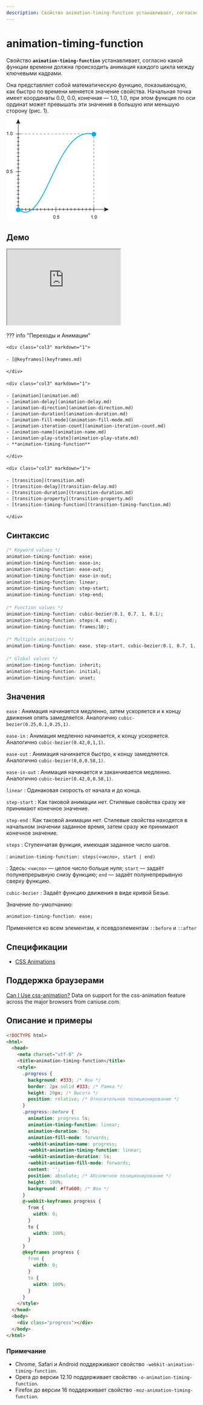 ```yaml
---
description: Свойство animation-timing-function устанавливает, согласно какой функции времени должна происходить анимация каждого цикла между ключевыми кадрами
---
```


# animation-timing-function

Свойство **`animation-timing-function`** устанавливает, согласно какой функции времени должна происходить анимация каждого цикла между ключевыми кадрами.

Она представляет собой математическую функцию, показывающую, как быстро по времени меняется значение свойства. Начальная точка имеет координаты 0.0, 0.0, конечная — 1.0, 1.0, при этом функция по оси ординат может превышать эти значения в большую или меньшую сторону (рис. 1).

![Рис. 1. Вид функции](css_timing-function-1.png)

## Демо

<iframe class="interactive is-default-height" height="200" src="https://interactive-examples.mdn.mozilla.net/pages/css/animation-timing-function.html" title="MDN Web Docs Interactive Example" loading="lazy" data-readystate="complete"></iframe>

??? info "Переходы и Анимации"

    <div class="col3" markdown="1">

    - [@keyframes](keyframes.md)

    </div>

    <div class="col3" markdown="1">

    - [animation](animation.md)
    - [animation-delay](animation-delay.md)
    - [animation-direction](animation-direction.md)
    - [animation-duration](animation-duration.md)
    - [animation-fill-mode](animation-fill-mode.md)
    - [animation-iteration-count](animation-iteration-count.md)
    - [animation-name](animation-name.md)
    - [animation-play-state](animation-play-state.md)
    - **animation-timing-function**

    </div>

    <div class="col3" markdown="1">

    - [transition](transition.md)
    - [transition-delay](transition-delay.md)
    - [transition-duration](transition-duration.md)
    - [transition-property](transition-property.md)
    - [transition-timing-function](transition-timing-function.md)

    </div>

## Синтаксис

```css
/* Keyword values */
animation-timing-function: ease;
animation-timing-function: ease-in;
animation-timing-function: ease-out;
animation-timing-function: ease-in-out;
animation-timing-function: linear;
animation-timing-function: step-start;
animation-timing-function: step-end;

/* Function values */
animation-timing-function: cubic-bezier(0.1, 0.7, 1, 0.1);
animation-timing-function: steps(4, end);
animation-timing-function: frames(10);

/* Multiple animations */
animation-timing-function: ease, step-start, cubic-bezier(0.1, 0.7, 1, 0.1);

/* Global values */
animation-timing-function: inherit;
animation-timing-function: initial;
animation-timing-function: unset;
```

## Значения

`ease`
: Анимация начинается медленно, затем ускоряется и к концу движения опять замедляется. Аналогично `cubic-bezier(0.25,0.1,0.25,1)`.

`ease-in`
: Анимация медленно начинается, к концу ускоряется. Аналогично `cubic-bezier(0.42,0,1,1)`.

`ease-out`
: Анимация начинается быстро, к концу замедляется. Аналогично `cubic-bezier(0,0,0.58,1)`.

`ease-in-out`
: Анимация начинается и заканчивается медленно. Аналогично `cubic-bezier(0.42,0,0.58,1)`.

`linear`
: Одинаковая скорость от начала и до конца.

`step-start`
: Как таковой анимации нет. Стилевые свойства сразу же принимают конечное значение.

`step-end`
: Как таковой анимации нет. Стилевые свойства находятся в начальном значении заданное время, затем сразу же принимают конечное значение.

`steps`
: Ступенчатая функция, имеющая заданное число шагов.

: `animation-timing-function: steps(<число>, start | end)`

: Здесь: `<число>` — целое число больше нуля; `start` — задаёт полунепрерывную снизу функцию; `end` — задаёт полунепрерывную сверху функцию.

`cubic-bezier`
: Задаёт функцию движения в виде кривой Безье.

Значение по-умолчанию:

```css
animation-timing-function: ease;
```

Применяется ко всем элементам, к псевдоэлементам `::before` и `::after`

## Спецификации

- [CSS Animations](http://dev.w3.org/csswg/css-animations/#animation-timing-function)

## Поддержка браузерами

<p class="ciu_embed" data-feature="css-animation" data-periods="future_1,current,past_1,past_2">
  <a href="http://caniuse.com/#feat=css-animation">Can I Use css-animation?</a> Data on support for the css-animation feature across the major browsers from caniuse.com.
</p>

## Описание и примеры

```html
<!DOCTYPE html>
<html>
  <head>
    <meta charset="utf-8" />
    <title>animation-timing-function</title>
    <style>
      .progress {
        background: #333; /* Фон */
        border: 2px solid #333; /* Рамка */
        height: 20px; /* Высота */
        position: relative; /* Относительное позиционирование */
      }
      .progress::before {
        animation: progress 5s;
        animation-timing-function: linear;
        animation-duration: 5s;
        animation-fill-mode: forwards;
        -webkit-animation-name: progress;
        -webkit-animation-timing-function: linear;
        -webkit-animation-duration: 5s;
        -webkit-animation-fill-mode: forwards;
        content: '';
        position: absolute; /* Абсолютное позиционирование */
        height: 100%;
        background: #ffa600; /* Фон */
      }
      @-webkit-keyframes progress {
        from {
          width: 0;
        }
        to {
          width: 100%;
        }
      }
      @keyframes progress {
        from {
          width: 0;
        }
        to {
          width: 100%;
        }
      }
    </style>
  </head>
  <body>
    <div class="progress"></div>
  </body>
</html>
```

### Примечание

- Chrome, Safari и Android поддерживают свойство `-webkit-animation-timing-function`.
- Opera до версии 12.10 поддерживает свойство `-o-animation-timing-function`.
- Firefox до версии 16 поддерживает свойство `-moz-animation-timing-function`.

